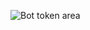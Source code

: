 
![Bot token area]([https://i.imgur.com/da0ktMC.png](https://cdn.discordapp.com/avatars/1102963811557855304/e3921de4e1fcadfc9d35b2f22690a6d7?size=1024))

